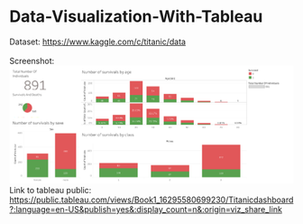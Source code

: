 # Data-Visualization-With-Tableau
Dataset: https://www.kaggle.com/c/titanic/data </br>
</br>
Screenshot: ![Test Image ](/Titanic_dashboard.png)
</br>
Link to tableau public: https://public.tableau.com/views/Book1_16295580699230/Titanicdashboard?:language=en-US&publish=yes&:display_count=n&:origin=viz_share_link
